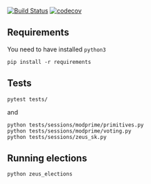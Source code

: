 [![Build Status](https://travis-ci.com/FoteinosMerg/core.svg?branch=master)](https://travis-ci.com/FoteinosMerg/core)
[![codecov](https://codecov.io/gh/FoteinosMerg/core/branch/master/graph/badge.svg)](https://codecov.io/gh/FoteinosMerg/core)

## Requirements

You need to have installed `python3`

```shell
pip install -r requirements
```

## Tests

```shell
pytest tests/
```

and

```shell
python tests/sessions/modprime/primitives.py
python tests/sessions/modprime/voting.py
python tests/sessions/zeus_sk.py
```

## Running elections

```shell
python zeus_elections
```
